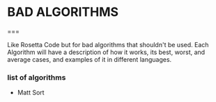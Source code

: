 # BAD ALGORITHMS
 ===

Like Rosetta Code but for bad algorithms that shouldn't be used. Each Algorithm will have a description of how it works, its best, worst, and average cases, and examples of it in different languages. 







### list of algorithms

* Matt Sort
